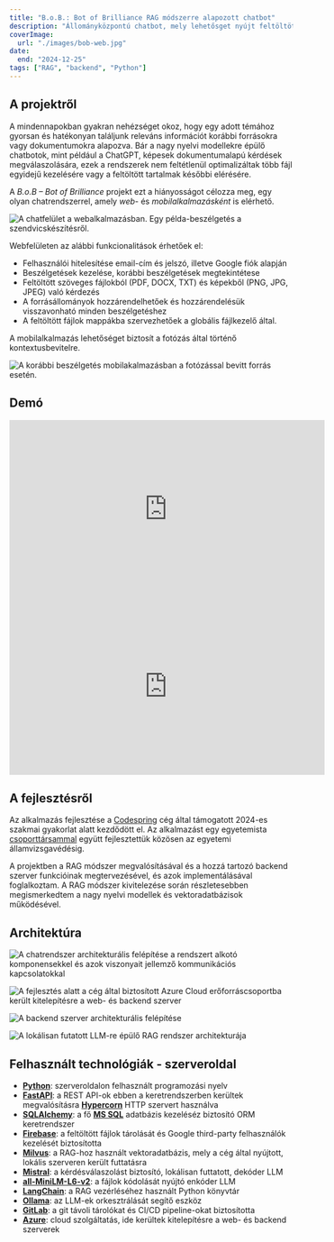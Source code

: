 ```yaml
---
title: "B.o.B.: Bot of Brilliance RAG módszerre alapozott chatbot"
description: "Állományközpontú chatbot, mely lehetősget nyújt feltöltött kép- és szöveges fájlokból való kérdezésre több chatből és azok rendszerezésére.A chatbot elérhető web és mobil platformokon.Az információ előhívás a Retrieval Augmented Generation módszer alapján történik."
coverImage:
  url: "./images/bob-web.jpg"
date:
  end: "2024-12-25"
tags: ["RAG", "backend", "Python"]
---
```


## A projektről

A mindennapokban gyakran nehézséget okoz, hogy egy adott témához gyorsan és hatékonyan találjunk releváns információt korábbi forrásokra vagy dokumentumokra alapozva. Bár a nagy nyelvi modellekre épülő chatbotok, mint például a ChatGPT, képesek dokumentumalapú kérdések megválaszolására, ezek a rendszerek nem feltétlenül optimalizáltak több fájl egyidejű kezelésére vagy a feltöltött tartalmak későbbi elérésére.

A _B.o.B – Bot of Brilliance_ projekt ezt a hiányosságot célozza meg, egy olyan chatrendszerrel, amely _web_- és _mobilalkalmazásként_ is elérhető.

![A chatfelület a webalkalmazásban. Egy példa-beszélgetés a szendvicskészítésről.](./images/bob-web.jpg)

Webfelületen az alábbi funkcionalitások érhetőek el:

- Felhasználói hitelesítése email-cím és jelszó, illetve Google fiók alapján
- Beszélgetések kezelése, korábbi beszélgetések megtekintétese
- Feltöltött szöveges fájlokból (PDF, DOCX, TXT) és képekből (PNG, JPG, JPEG) való kérdezés
- A forrásállományok hozzárendelhetőek és hozzárendelésük visszavonható minden beszélgetéshez
- A feltöltött fájlok mappákba szervezhetőek a globális fájlkezelő által.

A mobilalkalmazás lehetőséget biztosít a fotózás által történő kontextusbevitelre.

![A korábbi beszélgetés mobilakalmazásban a fotózással bevitt forrás esetén.](./images/bob-mobile.jpg)

## Demó

<iframe width="560" height="315" src="https://www.youtube.com/embed/NmOXj12kgGM?si=ngcULVW31ARS5obt" title="YouTube video player" frameborder="0" allow="accelerometer; autoplay; clipboard-write; encrypted-media; gyroscope; picture-in-picture; web-share" referrerpolicy="strict-origin-when-cross-origin" allowfullscreen class="video"></iframe>

<iframe width="560" height="315" src="https://www.youtube.com/embed/tH4QE0CiazM?si=t5JdFRSIkL7l04Ga" title="YouTube video player" frameborder="0" allow="accelerometer; autoplay; clipboard-write; encrypted-media; gyroscope; picture-in-picture; web-share" referrerpolicy="strict-origin-when-cross-origin" allowfullscreen class="video"></iframe>

## A fejlesztésről

Az alkalmazás fejlesztése a [Codespring](https://www.codespring.ro/) cég által támogatott 2024-es szakmai gyakorlat alatt kezdődött el. Az alkalmazást egy egyetemista [csoporttársammal](https://github.com/AkosKr) együtt fejlesztettük közösen az egyetemi államvizsgavédésig.

A projektben a RAG módszer megvalósításával és a hozzá tartozó backend szerver funkcióinak megtervezésével, és azok implementálásával foglalkoztam. A RAG módszer kivitelezése során részletesebben megismerkedtem a nagy nyelvi modellek és vektoradatbázisok működésével.

## Architektúra

![A chatrendszer architekturális felépítése a rendszert alkotó komponensekkel és azok viszonyait jellemző kommunikációs kapcsolatokkal](./images/bob-global-architecture.svg)

![A fejlesztés alatt a cég által biztosított Azure Cloud erőforráscsoportba került kitelepítésre a web- és backend szerver](./images/bob-azure.svg)

![A backend szerver architekturális felépítése](./images/bob-backend-architecture.svg)

![A lokálisan futatott LLM-re épülő RAG rendszer architekturája](./images/bob-rag-architecture.svg)

## Felhasznált technológiák - szerveroldal

- [**Python**](https://www.python.org/downloads/release/python-3110/): szerveroldalon felhasznált programozási nyelv
- [**FastAPI**](https://fastapi.tiangolo.com/): a REST API-ok ebben a keretrendszerben kerültek megvalósításra [**Hypercorn**](https://github.com/pgjones/hypercorn) HTTP szervert használva
- [**SQLAlchemy**](https://www.sqlalchemy.org/): a fő [**MS SQL**](https://www.microsoft.com/en-us/sql-server/sql-server-2019) adatbázis kezeléséz biztosító ORM keretrendszer
- [**Firebase**](https://firebase.google.com/): a feltöltött fájlok tárolását és Google third-party felhasználók kezelését biztosította
- [**Milvus**](https://milvus.io/): a RAG-hoz használt vektoradatbázis, mely a cég által nyújtott, lokális szerveren került futtatásra
- [**Mistral**](https://mistral.ai/news/announcing-mistral-7b): a kérdésválaszolást biztosító, lokálisan futtatott, dekóder LLM
- [**all-MiniLM-L6-v2**](https://huggingface.co/sentence-transformers/all-MiniLM-L6-v2): a fájlok kódolását nyújtó enkóder LLM
- [**LangChain**](https://www.langchain.com/): a RAG vezérléséhez használt Python könyvtár
- [**Ollama**](https://ollama.com/): az LLM-ek orkesztrálását segítő eszköz
- [**GitLab**](https://docs.gitlab.com/install/): a git távoli tárolókat és CI/CD pipeline-okat biztosította
- [**Azure**](https://azure.microsoft.com/en-us/resources/cloud-computing-dictionary/what-is-azure#Benefits-3): cloud szolgáltatás, ide kerültek kitelepítésre a web- és backend szerverek
